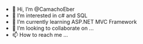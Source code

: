 - 👋 Hi, I’m @CamachoEber
- 👀 I’m interested in c# and SQL
- 🌱 I’m currently learning  ASP.NET MVC Framework
- 💞️ I’m looking to collaborate on ...
- 📫 How to reach me ...

<!---
CamachoEber/CamachoEber is a ✨ special ✨ repository because its `README.md` (this file) appears on your GitHub profile.
You can click the Preview link to take a look at your changes.
--->

